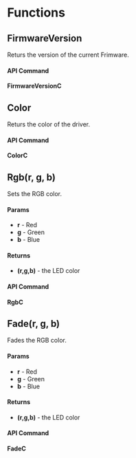 # Functions

## FirmwareVersion

Returs the version of the current Frimware.

#### API Command

**FirmwareVersionC**

## Color

Returs the color of the driver.

#### API Command

**ColorC**

## Rgb(r, g, b)

Sets the RGB color.

#### Params

- **r** - Red
- **g** - Green
- **b** - Blue

#### Returns

- **(r,g,b)** - the LED color

#### API Command

**RgbC**

## Fade(r, g, b)

Fades the RGB color.

#### Params

- **r** - Red
- **g** - Green
- **b** - Blue

#### Returns

- **(r,g,b)** - the LED color

#### API Command

**FadeC**